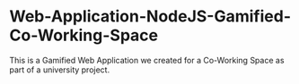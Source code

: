 # Web-Application-NodeJS-Gamified-Co-Working-Space
This is a Gamified Web Application we created for a Co-Working Space as part of a university project.
